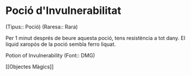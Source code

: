 # Poció d'Invulnerabilitat

(Tipus:: Poció) (Raresa:: Rara)

Per 1 minut després de beure aquesta poció, tens resistència a tot dany. El líquid xaropós de la poció sembla ferro liquat.

Potion of Invulnerability (Font:: DMG)

[[Objectes Màgics]]
